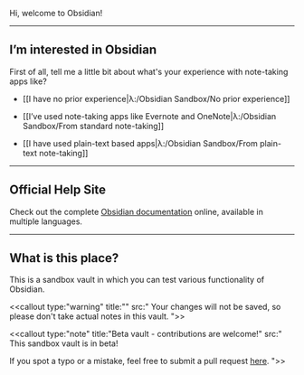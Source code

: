Hi, welcome to Obsidian!

---

## I’m interested in Obsidian

First of all, tell me a little bit about what's your experience with note-taking apps like?

- [[I have no prior experience|λ:/Obsidian Sandbox/No prior experience]]

- [[I’ve used note-taking apps like Evernote and OneNote|λ:/Obsidian Sandbox/From standard note-taking]]

- [[I have used plain-text based apps|λ:/Obsidian Sandbox/From plain-text note-taking]]

---

## Official Help Site
Check out the complete [Obsidian documentation](https://help.obsidian.md/) online, available in multiple languages.

---

## What is this place?

This is a sandbox vault in which you can test various functionality of Obsidian. 

<<callout type:"warning" title:"" src:" Your changes will not be saved, so please don't take actual notes in this vault.
">>

<<callout type:"note" title:"Beta vault - contributions are welcome!" src:" This sandbox vault is in beta!
 
 If you spot a typo or a mistake, feel free to submit a pull request [here](https://github.com/obsidianmd/obsidian-docs/tree/master/Sandbox).
">>


